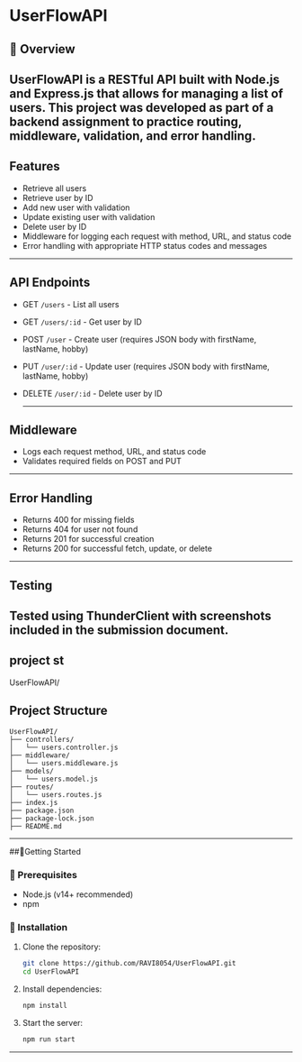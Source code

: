 # UserFlowAPI
## 📌 Overview
UserFlowAPI is a RESTful API built with **Node.js** and **Express.js** that allows for managing a list of users. This project was developed as part of a backend assignment to practice routing, middleware, validation, and error handling.
---
## Features
- Retrieve all users
- Retrieve user by ID
- Add new user with validation
- Update existing user with validation
- Delete user by ID
- Middleware for logging each request with method, URL, and status code
- Error handling with appropriate HTTP status codes and messages
 ---
## API Endpoints
- GET `/users` - List all users
- GET `/users/:id` - Get user by ID
- POST `/user` - Create user (requires JSON body with firstName, lastName, hobby)
- PUT `/user/:id` - Update user (requires JSON body with firstName, lastName, hobby)
- DELETE `/user/:id` - Delete user by ID

  ---
## Middleware
 - Logs each request method, URL, and status code
 - Validates required fields on POST and PUT
  
  ---
  ## Error Handling
- Returns 400 for missing fields
- Returns 404 for user not found
- Returns 201 for successful creation
- Returns 200 for successful fetch, update, or delete
---
## Testing
Tested using ThunderClient with screenshots included in the submission document.
--- 
## project st
UserFlowAPI/
## Project Structure
```
UserFlowAPI/
├── controllers/
│   └── users.controller.js
├── middleware/
│   └── users.middleware.js
├── models/
│   └── users.model.js
├── routes/
│   └── users.routes.js
├── index.js
├── package.json
├── package-lock.json
├── README.md
```
---
##🚀Getting Started
### 📁 Prerequisites
- Node.js (v14+ recommended)
- npm
### 🔧 Installation
1. Clone the repository:
   ```bash
   git clone https://github.com/RAVI8054/UserFlowAPI.git
   cd UserFlowAPI
2. Install dependencies:
   ```bash
   npm install 
3. Start the server:
   ```bash
   npm run start
---


